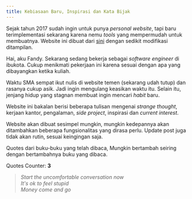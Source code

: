 ```yaml
---
title: Kebiasaan Baru, Inspirasi dan Kata Bijak
---
```


Sejak tahun 2017 sudah ingin untuk punya *personal website*, tapi baru terimplementasi sekarang karena nemu *tools* yang mempermudah untuk membuatnya. Website ini dibuat dari [sini](https://github.com/RyanFitzgerald/devblog) dengan sedikit modifikasi ditampilan.

Hai, aku Fandy. Sekarang sedang bekerja sebagai *software engineer* di ibukota. Cukup menikmati pekerjaan ini karena sesuai dengan apa yang dibayangkan ketika kuliah.

Waktu SMA sempat ikut nulis di website temen (sekarang udah tutup) dan rasanya cukup asik. Jadi ingin mengulang keasikan waktu itu. Selain itu, jenjang hidup yang stagnan membuat ingin mencari *habit* baru. 

Website ini bakalan berisi beberapa tulisan mengenai *strange thought*, kerjaan kantor, pengalaman, *side project*, inspirasi dan *current interest*. 

Website akan dibuat sesimpel mungkin, mungkin kedepannya akan ditambahkan beberapa fungsionalitas yang dirasa perlu. Update post juga tidak akan rutin, sesuai keingingan saja.

Quotes dari buku-buku yang telah dibaca, Mungkin bertambah seiring dengan bertambahnya buku yang dibaca.

Quotes Counter: **3**

> *Start the uncomfortable conversation now*\
> *It's ok to feel stupid*\
> *Money come and go*



